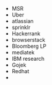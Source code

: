 

- MSR
- Uber
- atlassian
- sprinklr
- Hackerrank
- browserstack
- Bloomberg LP
- mediatek
- IBM research
- Gojek
- Redhat
-
